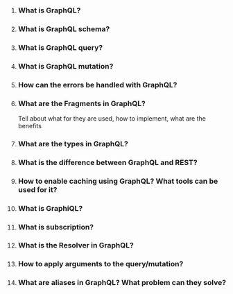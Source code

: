 1. ### What is GraphQL?

2. ### What is GraphQL schema?

3. ### What is GraphQL query?

4. ### What is GraphQL mutation?

5. ### How can the errors be handled with GraphQL?

6. ### What are the Fragments in GraphQL?

    Tell about what for they are used, how to implement, what are the benefits

7. ### What are the types in GraphQL?

8. ### What is the difference between GraphQL and REST?

9. ### How to enable caching using GraphQL? What tools can be used for it?

10. ### What is GraphiQL?

11. ### What is subscription?

12. ### What is the Resolver in GraphQL?

13. ### How to apply arguments to the query/mutation?

14. ### What are aliases in GraphQL? What problem can they solve?
